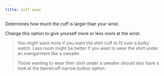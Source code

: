 ```yaml
---
title: Cuff ease
---
```


Determines how much the cuff is larger than your wrist.

Change this option to give yourself more or less room at the wrist.

> You might want more if you want the shirt cuff to fit over a bulky watch. Less room might be better if you want to wear the shirt under an overgarment like a sweater.
> 
> Those wanting to wear their shirt under a sweater should also have a look at the barrelcuff narrow button option.